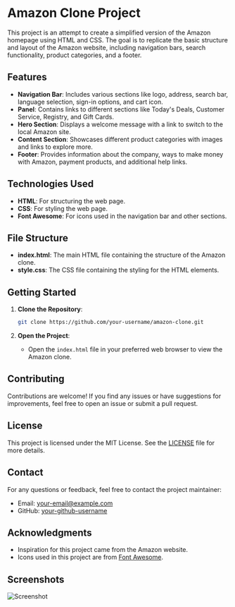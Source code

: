 # Amazon Clone Project

This project is an attempt to create a simplified version of the Amazon homepage using HTML and CSS. The goal is to replicate the basic structure and layout of the Amazon website, including navigation bars, search functionality, product categories, and a footer.

## Features

- **Navigation Bar**: Includes various sections like logo, address, search bar, language selection, sign-in options, and cart icon.
- **Panel**: Contains links to different sections like Today's Deals, Customer Service, Registry, and Gift Cards.
- **Hero Section**: Displays a welcome message with a link to switch to the local Amazon site.
- **Content Section**: Showcases different product categories with images and links to explore more.
- **Footer**: Provides information about the company, ways to make money with Amazon, payment products, and additional help links.

## Technologies Used

- **HTML**: For structuring the web page.
- **CSS**: For styling the web page.
- **Font Awesome**: For icons used in the navigation bar and other sections.

## File Structure

- **index.html**: The main HTML file containing the structure of the Amazon clone.
- **style.css**: The CSS file containing the styling for the HTML elements.

## Getting Started

1. **Clone the Repository**:
   ```sh
   git clone https://github.com/your-username/amazon-clone.git
   ```

2. **Open the Project**:
   - Open the `index.html` file in your preferred web browser to view the Amazon clone.

## Contributing

Contributions are welcome! If you find any issues or have suggestions for improvements, feel free to open an issue or submit a pull request.

## License

This project is licensed under the MIT License. See the [LICENSE](LICENSE) file for more details.

## Contact

For any questions or feedback, feel free to contact the project maintainer:
- Email: your-email@example.com
- GitHub: [your-github-username](https://github.com/your-username)

## Acknowledgments

- Inspiration for this project came from the Amazon website.
- Icons used in this project are from [Font Awesome](https://fontawesome.com/).

## Screenshots

![Screenshot](path/to/screenshot.png)
